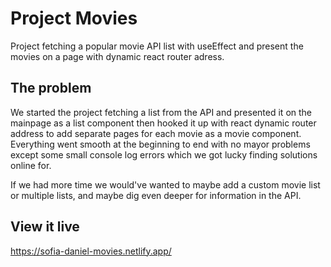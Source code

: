 # Project Movies

Project fetching a popular movie API list with useEffect and present the movies on a page with dynamic react router adress.

## The problem

We started the project fetching a list from the API and presented it on the mainpage as a list component then hooked it up with react dynamic router address to add separate pages for each movie as a movie component. Everything went smooth at the beginning to end with no mayor problems except some small console log errors which we got lucky finding solutions online for.

If we had more time we would've wanted to maybe add a custom movie list or multiple lists, and maybe dig even deeper for information in the API.

## View it live

https://sofia-daniel-movies.netlify.app/
